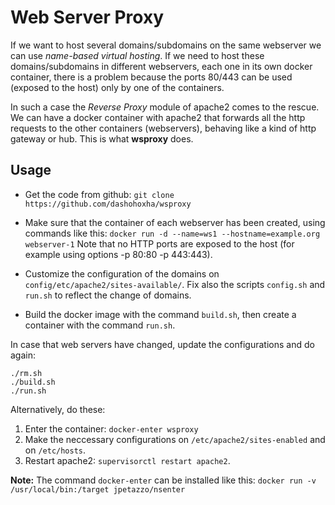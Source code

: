 Web Server Proxy
================

If we want to host several domains/subdomains on the same webserver
we can use *name-based virtual hosting*. If we need to host these
domains/subdomains in different webservers, each one in its own
docker container, there is a problem because the ports 80/443 can
be used (exposed to the host) only by one of the containers.

In such a case the *Reverse Proxy* module of apache2 comes to the
rescue. We can have a docker container with apache2 that forwards
all the http requests to the other containers (webservers), behaving
like a kind of http gateway or hub. This is what **wsproxy** does.

Usage
-----

 + Get the code from github: `git clone https://github.com/dashohoxha/wsproxy`

 + Make sure that the container of each webserver has been created, using commands like this:
   `docker run -d --name=ws1 --hostname=example.org webserver-1`
   Note that no HTTP ports are exposed to the host (for example using options -p 80:80 -p 443:443).

 + Customize the configuration of the domains on `config/etc/apache2/sites-available/`.
   Fix also the scripts `config.sh` and `run.sh` to reflect the change of domains.

 + Build the docker image with the command `build.sh`, then create a container with the command `run.sh`.

In case that web servers have changed, update the configurations and do again:

    ./rm.sh
    ./build.sh
    ./run.sh

Alternatively, do these:

 1. Enter the container: `docker-enter wsproxy`
 2. Make the neccessary configurations on `/etc/apache2/sites-enabled` and on `/etc/hosts`.
 3. Restart apache2: `supervisorctl restart apache2`.

**Note:** The command `docker-enter` can be installed like this:
`docker run -v /usr/local/bin:/target jpetazzo/nsenter`
